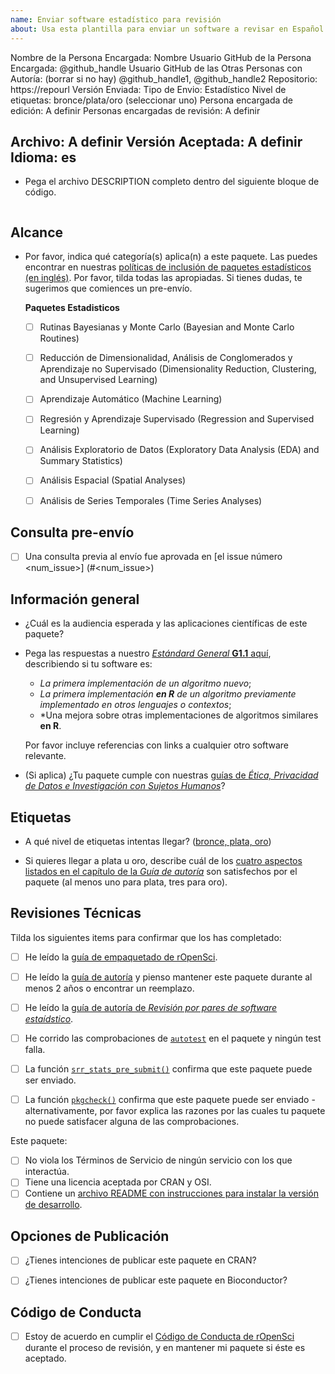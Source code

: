 ```yaml
---
name: Enviar software estadístico para revisión
about: Usa esta plantilla para enviar un software a revisar en Español (Experimental)
---
```


<!---
A continuación, introduzca los valores de (1) el usuario de GitHub de la persona que envía el paquete (sustituyendo "@github_handle") y (2) la URL del repositorio (sustituyendo "https://repourl"). También se pueden especificar valores para otras personas con rol de autoría, sustituyendo "@github_handle1", "@github_handle2" - elimine esto si no lo necesita. NO BORRAR LOS SÍMBOLOS HTML (todo entre "<!" y ">"). Substituir sólo "@github_handle" y "https://repourl". Este comentario puede ser eliminado una vez que haya sido leído y comprendido.
--->

Nombre de la Persona Encargada: Nombre
Usuario GitHub de la Persona Encargada: <!--author1-->@github_handle<!--end-author1-->
Usuario GitHub de las Otras Personas con Autoría: (borrar si no hay) <!--author-others-->@github_handle1, @github_handle2<!--end-author-others-->
Repositorio: <!--repourl-->https://repourl<!--end-repourl-->
Versión Enviada:
Tipo de Envio: <!--submission-type-->Estadístico<!--end-submission-type-->
Nivel de etiquetas: <!--statsgrade-->bronce/plata/oro (seleccionar uno)<!--end-statsgrade-->
Persona encargada de edición: <!--editor--> A definir <!--end-editor-->
Personas encargadas de revisión: <!--reviewers-list--> A definir <!--end-reviewers-list-->
<!--due-dates-list--><!--end-due-dates-list-->
Archivo: A definir
Versión Aceptada: A definir
Idioma: <!--language-->es<!--end-language-->
---

-   Pega el archivo DESCRIPTION completo dentro del siguiente bloque de código.

```

```

## Alcance

- Por favor, indica qué categoría(s) aplica(n) a este paquete. Las puedes encontrar en nuestras [políticas de inclusión de paquetes estadísticos (en inglés)](https://stats-devguide.ropensci.org/overview.html#overview-categories). Por favor, tilda todas las apropiadas. Si tienes dudas, te sugerimos que comiences un pre-envío.

     **Paquetes Estadisticos**

	- [ ] Rutinas Bayesianas y Monte Carlo (Bayesian and Monte Carlo Routines)
	- [ ] Reducción de Dimensionalidad, Análisis de Conglomerados y Aprendizaje no Supervisado (Dimensionality Reduction, Clustering, and Unsupervised Learning)
	- [ ] Aprendizaje Automático (Machine Learning)
	- [ ] Regresión y Aprendizaje Supervisado (Regression and Supervised Learning)
	- [ ] Análisis Exploratorio de Datos (Exploratory Data Analysis (EDA) and Summary Statistics)
	- [ ] Análisis Espacial (Spatial Analyses)
	- [ ] Análisis de Series Temporales (Time Series Analyses)


## Consulta pre-envío


- [ ] Una consulta previa al envío fue aprovada en [el issue número <num_issue>] (#<num_issue>)<!--Reemplazar #<num_issue> con el número de issue de la consulta pre-envío.-->

## Información general

-   ¿Cuál es la audiencia esperada y las aplicaciones científicas de este paquete?

-   Pega las respuestas a nuestro [*Estándard General* **G1.1** aquí](https://stats-devguide.ropensci.org/standards.html#general-standards), describiendo si tu software es:

    - *La primera implementación de un algoritmo nuevo*;
    - *La primera implementación **en R** de un algoritmo previamente implementado en otros lenguajes o contextos*;
    - *Una mejora sobre otras implementaciones de algoritmos similares **en R**.

    Por favor incluye referencias con links a cualquier otro software relevante.

-   (Si aplica) ¿Tu paquete cumple con nuestras [guías de _Ética, Privacidad de Datos e Investigación con Sujetos Humanos_](https://devdevguide.netlify.app/es/softwarereview_policies.es.html#%C3%A9tica-privacidad-de-los-datos-e-investigaci%C3%B3n-con-sujetos-humanos)?

## Etiquetas

-    A qué nivel de etiquetas intentas llegar? ([bronce, plata, oro](https://stats-devguide.ropensci.org/pkgdev.html#pkgdev-badges))

-    Si quieres llegar a plata u oro, describe cuál de los [cuatro aspectos listados en el capítulo de la *Guía de autoría*](https://stats-devguide.ropensci.org/pkgdev.html#pkgdev-silver) son satisfechos por el paquete (al menos uno para plata, tres para oro).


## Revisiones Técnicas

Tilda los siguientes items para confirmar que los has completado:


- [ ] He leído la [guía de empaquetado de rOpenSci](https://devdevguide.netlify.app/es/pkg_building.es.html).
- [ ] He leído la [guía de autoría](https://devdevguide.netlify.app/es/softwarereview_author.es.html) y pienso mantener este paquete durante al menos 2 años o encontrar un reemplazo.
- [ ] He leído la [guía de autoría de *Revisión por pares de software estaídstico*](https://stats-devguide.ropensci.org/pkgdev.html).
- [ ] He corrido las comprobaciones de [`autotest`](https://github.com/ropensci-review-tools/autotest) en el paquete y ningún test falla.
- [ ] La función [`srr_stats_pre_submit()`](https://ropensci-review-tools.github.io/srr/reference/srr_stats_pre_submit.html) confirma que este paquete puede ser enviado.
- [ ] La función [`pkgcheck()`](https://docs.ropensci.org/pkgcheck/reference/pkgcheck.html) confirma que este paquete puede ser enviado - alternativamente, por favor explica las razones por las cuales tu paquete no puede satisfacer alguna de las comprobaciones.


Este paquete:

- [ ] No viola los Términos de Servicio de ningún servicio con los que interactúa.
- [ ] Tiene una licencia aceptada por CRAN y OSI.
- [ ] Contiene un [archivo README con instrucciones para instalar la versión de desarrollo](https://devdevguide.netlify.app/es/pkg_building.es.html#readme).

## Opciones de Publicación

- [ ] ¿Tienes intenciones de publicar este paquete en CRAN?
- [ ] ¿Tienes intenciones de publicar este paquete en Bioconductor?


## Código de Conducta

- [ ] Estoy de acuerdo en cumplir el [Código de Conducta de rOpenSci](https://devdevguide.netlify.app/es/softwarereview_policies.es.html#code-of-conduct) durante el proceso de revisión, y en mantener mi paquete si éste es aceptado.

